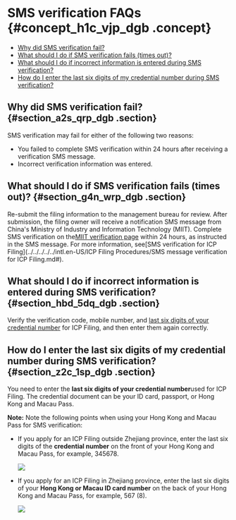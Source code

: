 # SMS verification FAQs {#concept_h1c_vjp_dgb .concept}

-   [Why did SMS verification fail?](#section_a2s_qrp_dgb)
-   [What should I do if SMS verification fails \(times out\)?](#section_g4n_wrp_dgb)
-   [What should I do if incorrect information is entered during SMS verification?](#section_hbd_5dq_dgb)
-   [How do I enter the last six digits of my credential number during SMS verification?](#section_z2c_1sp_dgb)

## Why did SMS verification fail? {#section_a2s_qrp_dgb .section}

SMS verification may fail for either of the following two reasons:

-   You failed to complete SMS verification within 24 hours after receiving a verification SMS message.
-   Incorrect verification information was entered.

## What should I do if SMS verification fails \(times out\)? {#section_g4n_wrp_dgb .section}

Re-submit the filing information to the management bureau for review. After submission, the filing owner will receive a notification SMS message from China's Ministry of Industry and Information Technology \(MIIT\). Complete SMS verification on the[MIIT verification page](http://www.miitbeian.gov.cn) within 24 hours, as instructed in the SMS message. For more information, see[SMS verification for ICP Filing](../../../../../intl.en-US/ICP Filing Procedures/SMS message verification for ICP Filing.md#).

## What should I do if incorrect information is entered during SMS verification? {#section_hbd_5dq_dgb .section}

Verify the verification code, mobile number, and [last six digits of your credential number](#section_z2c_1sp_dgb) for ICP Filing, and then enter them again correctly.

## How do I enter the last six digits of my credential number during SMS verification? {#section_z2c_1sp_dgb .section}

You need to enter the **last six digits of your credential number**used for ICP Filing. The credential document can be your ID card, passport, or Hong Kong and Macau Pass.

**Note:** Note the following points when using your Hong Kong and Macau Pass for SMS verification:

-   If you apply for an ICP Filing outside Zhejiang province, enter the last six digits of the **credential number** on the front of your Hong Kong and Macau Pass, for example, 345678.

    ![](http://static-aliyun-doc.oss-cn-hangzhou.aliyuncs.com/assets/img/79991/154875155534384_en-US.png)

-   If you apply for an ICP Filing in Zhejiang province, enter the last six digits of your **Hong Kong or Macau ID card number** on the back of your Hong Kong and Macau Pass, for example, 567 \(8\).

    ![](http://static-aliyun-doc.oss-cn-hangzhou.aliyuncs.com/assets/img/79991/154875155534385_en-US.png)


